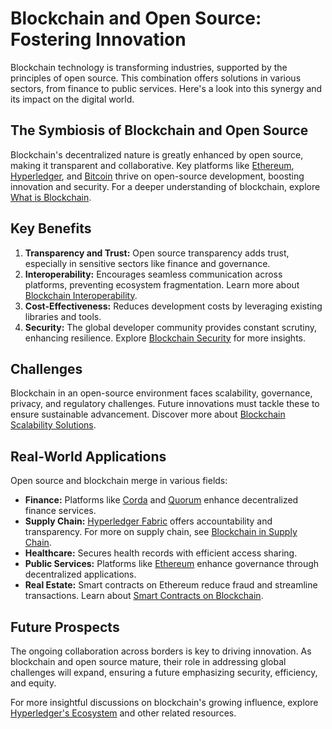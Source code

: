 # Blockchain and Open Source: Fostering Innovation

Blockchain technology is transforming industries, supported by the principles of open source. This combination offers solutions in various sectors, from finance to public services. Here's a look into this synergy and its impact on the digital world.

## The Symbiosis of Blockchain and Open Source

Blockchain's decentralized nature is greatly enhanced by open source, making it transparent and collaborative. Key platforms like [Ethereum](https://ethereum.org/), [Hyperledger](https://www.hyperledger.org/), and [Bitcoin](https://bitcoin.org/) thrive on open-source development, boosting innovation and security. For a deeper understanding of blockchain, explore [What is Blockchain](https://www.license-token.com/wiki/what-is-blockchain).

## Key Benefits

1. **Transparency and Trust:** Open source transparency adds trust, especially in sensitive sectors like finance and governance.
2. **Interoperability:** Encourages seamless communication across platforms, preventing ecosystem fragmentation. Learn more about [Blockchain Interoperability](https://www.license-token.com/wiki/blockchain-interoperability).
3. **Cost-Effectiveness:** Reduces development costs by leveraging existing libraries and tools.
4. **Security:** The global developer community provides constant scrutiny, enhancing resilience. Explore [Blockchain Security](https://www.license-token.com/wiki/blockchain-security) for more insights.

## Challenges

Blockchain in an open-source environment faces scalability, governance, privacy, and regulatory challenges. Future innovations must tackle these to ensure sustainable advancement. Discover more about [Blockchain Scalability Solutions](https://www.license-token.com/wiki/blockchain-scalability-solutions).

## Real-World Applications

Open source and blockchain merge in various fields:

- **Finance:** Platforms like [Corda](https://www.corda.net/) and [Quorum](https://consensys.net/quorum/) enhance decentralized finance services.
- **Supply Chain:** [Hyperledger Fabric](https://www.hyperledger.org/use/fabric) offers accountability and transparency. For more on supply chain, see [Blockchain in Supply Chain](https://www.license-token.com/wiki/blockchain-in-supply-chain).
- **Healthcare:** Secures health records with efficient access sharing.
- **Public Services:** Platforms like [Ethereum](https://ethereum.org/) enhance governance through decentralized applications.
- **Real Estate:** Smart contracts on Ethereum reduce fraud and streamline transactions. Learn about [Smart Contracts on Blockchain](https://www.license-token.com/wiki/smart-contracts-on-blockchain).

## Future Prospects

The ongoing collaboration across borders is key to driving innovation. As blockchain and open source mature, their role in addressing global challenges will expand, ensuring a future emphasizing security, efficiency, and equity.

For more insightful discussions on blockchain's growing influence, explore [Hyperledger's Ecosystem](https://www.hyperledger.org/community/technical-working-groups) and other related resources.